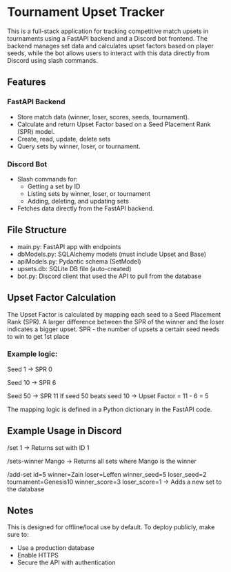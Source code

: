 # Tournament Upset Tracker
This is a full-stack application for tracking competitive match upsets in tournaments using a FastAPI backend and a Discord bot frontend. The backend manages set data and calculates upset factors based on player seeds, while the bot allows users to interact with this data directly from Discord using slash commands.

## Features
### FastAPI Backend
- Store match data (winner, loser, scores, seeds, tournament).
- Calculate and return Upset Factor based on a Seed Placement Rank (SPR) model.
- Create, read, update, delete sets
- Query sets by winner, loser, or tournament.

### Discord Bot
- Slash commands for:
  - Getting a set by ID
  - Listing sets by winner, loser, or tournament
  - Adding, deleting, and updating sets
- Fetches data directly from the FastAPI backend.

## File Structure
- main.py: FastAPI app with endpoints
- dbModels.py: SQLAlchemy models (must include Upset and Base)
- apiModels.py: Pydantic schema (SetModel)
- upsets.db: SQLite DB file (auto-created)
- bot.py: Discord client that used the API to pull from the database

## Upset Factor Calculation
The Upset Factor is calculated by mapping each seed to a Seed Placement Rank (SPR). A larger difference between the SPR of the winner and the loser indicates a bigger upset.
SPR - the number of upsets a certain seed needs to win to get 1st place

### Example logic:

Seed 1 → SPR 0

Seed 10 → SPR 6

Seed 50 → SPR 11
If seed 50 beats seed 10 → Upset Factor = 11 - 6 = 5

The mapping logic is defined in a Python dictionary in the FastAPI code.

## Example Usage in Discord

/set 1
→ Returns set with ID 1

/sets-winner Mango
→ Returns all sets where Mango is the winner

/add-set id=5 winner=Zain loser=Leffen winner_seed=5 loser_seed=2 tournament=Genesis10 winner_score=3 loser_score=1
→ Adds a new set to the database

## Notes
This is designed for offline/local use by default. To deploy publicly, make sure to:

- Use a production database
- Enable HTTPS
- Secure the API with authentication
